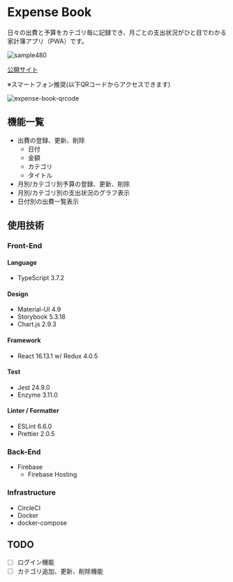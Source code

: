 # Expense Book

日々の出費と予算をカテゴリ毎に記録でき、月ごとの支出状況がひと目でわかる家計簿アプリ（PWA）です。

![sample480](https://user-images.githubusercontent.com/25029901/86226285-66c00380-bbc6-11ea-830f-89dcfa53df77.gif)

[公開サイト](https://yh-expense-book.web.app/) 

※スマートフォン推奨(以下QRコードからアクセスできます)

![expense-book-qrcode](https://user-images.githubusercontent.com/25029901/86224478-e39dae00-bbc3-11ea-9162-78df74cdc229.png)

## 機能一覧

- 出費の登録、更新、削除
  - 日付
  - 金額
  - カテゴリ
  - タイトル
- 月別/カテゴリ別予算の登録、更新、削除
- 月別/カテゴリ別の支出状況のグラフ表示
- 日付別の出費一覧表示

## 使用技術

### Front-End

#### Language

- TypeScript 3.7.2

#### Design

- Material-UI 4.9
- Storybook 5.3.18
- Chart.js 2.9.3

#### Framework

- React 16.13.1
w/ Redux 4.0.5

#### Test

- Jest 24.9.0
- Enzyme 3.11.0

#### Linter / Formatter

- ESLint 6.6.0
- Prettier 2.0.5

### Back-End

- Firebase
  - Firebase Hosting

### Infrastructure

- CircleCI
- Docker
- docker-compose

## TODO
- [ ] ログイン機能
- [ ] カテゴリ追加、更新、削除機能
